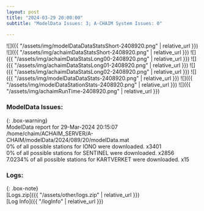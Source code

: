 ```yaml
---
layout: post
title: "2024-03-29 20:00:00"
subtitle: "ModelData Issues: 3; A-CHAIM System Issues: 0"

---
```


![]({{ "/assets/img/modelDataDataStatsShort-2408920.png" | relative_url }})
![]({{ "/assets/img/achaimDataStatsShort-2408920.png" | relative_url }})
![]({{ "/assets/img/achaimDataStatsLong00-2408920.png" | relative_url }})
![]({{ "/assets/img/achaimDataStatsLong01-2408920.png" | relative_url }})
![]({{ "/assets/img/achaimDataStatsLong02-2408920.png" | relative_url }})
![]({{ "/assets/img/modelDataDataStats-2408920.png" | relative_url }})
![]({{ "/assets/img/modelDataStationStats-2408920.png" | relative_url }})
![]({{ "/assets/img/achaimRunTime-2408920.png" | relative_url }})


### ModelData Issues:  
  
{: .box-warning}  
 ModelData report for 29-Mar-2024 20:15:07   
 /home/chaim/ACHAIM_SERVER/A-CHAIM/modelData/2024/089/20/modelData.mat   
 0% of all possible stations for IONO were downloaded. x3401   
 0% of all possible stations for SENTINEL were downloaded. x2856   
 7.0234% of all possible stations for KARTVERKET were downloaded. x15   
  


### Logs:  
  
{: .box-note}  
[Logs.zip]({{ "/assets/other/logs.zip" | relative_url }})  
[Log Info]({{ "/logInfo" | relative_url }})  
